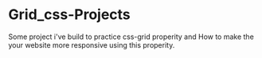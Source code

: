 # Grid_css-Projects
Some project i've build to practice css-grid properity
and How to make the your website more responsive using this properity.
